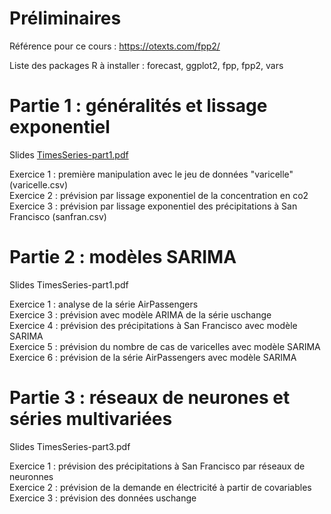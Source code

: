 # Préliminaires

Référence pour ce cours : https://otexts.com/fpp2/

Liste des packages R à installer : forecast, ggplot2, fpp, fpp2, vars

# Partie 1 : généralités et lissage exponentiel

Slides [TimesSeries-part1.pdf](../JuJacques/main/TimesSeries/TimesSeries-part1.pdf)

Exercice 1 : première manipulation avec le jeu de données "varicelle" (varicelle.csv)\
Exercice 2 : prévision par lissage exponentiel de la concentration en co2\
Exercice 3 : prévision par lissage exponentiel des précipitations à San Francisco (sanfran.csv)

# Partie 2 : modèles SARIMA

Slides TimesSeries-part1.pdf

Exercice 1 : analyse de la série AirPassengers\
Exercice 3 : prévision avec modèle ARIMA de la série uschange\
Exercice 4 : prévision des précipitations à San Francisco avec modèle SARIMA\
Exercice 5 : prévision du nombre de cas de varicelles avec modèle SARIMA\
Exercice 6 : prévision de la série AirPassengers avec modèle SARIMA

# Partie 3 : réseaux de neurones et séries multivariées

Slides TimesSeries-part3.pdf

Exercice 1 : prévision des précipitations à San Francisco par réseaux de neuronnes\
Exercice 2 : prévision de la demande en électricité à partir de covariables\
Exercice 3 : prévision des données uschange




